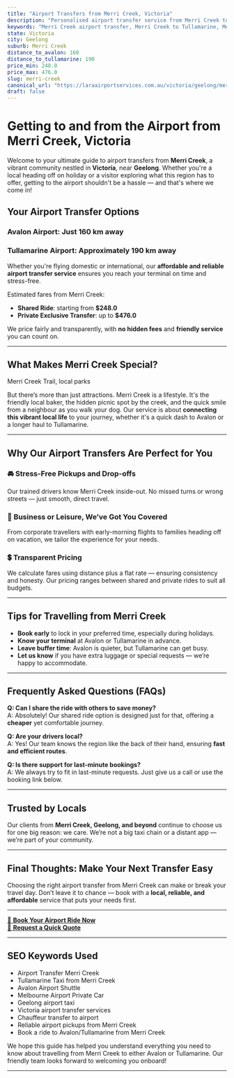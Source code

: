 ```yaml
---
title: "Airport Transfers from Merri Creek, Victoria"
description: "Personalised airport transfer service from Merri Creek to Avalon and Tullamarine airports. Enjoy a smooth, affordable ride with us!"
keywords: "Merri Creek airport transfer, Merri Creek to Tullamarine, Merri Creek to Avalon, airport taxi Merri Creek, private airport transfer Merri Creek, shared ride Merri Creek, Merri Creek transfers, airport shuttle Merri Creek, book Merri Creek airport taxi, affordable Merri Creek airport transfer, Merri Creek airport transfer service, airport transfer Geelong, airport transfer Melbourne, Melbourne airport taxi, airport transfers Victoria, Tullamarine airport shuttle, Avalon airport transfers, Melbourne private transfer, airport transport services Melbourne"
state: Victoria
city: Geelong
suburb: Merri Creek
distance_to_avalon: 160
distance_to_tullamarine: 190
price_min: 248.0
price_max: 476.0
slug: merri-creek
canonical_url: "https://laraairportservices.com.au/victoria/geelong/merri-creek/"
draft: false
---
```


# Getting to and from the Airport from Merri Creek, Victoria

Welcome to your ultimate guide to airport transfers from **Merri Creek**, a vibrant community nestled in **Victoria**, near **Geelong**. Whether you're a local heading off on holiday or a visitor exploring what this region has to offer, getting to the airport shouldn't be a hassle — and that's where we come in!

## Your Airport Transfer Options

### Avalon Airport: Just 160 km away  
### Tullamarine Airport: Approximately 190 km away

Whether you're flying domestic or international, our **affordable and reliable airport transfer service** ensures you reach your terminal on time and stress-free.

Estimated fares from Merri Creek:
- **Shared Ride**: starting from **$248.0**
- **Private Exclusive Transfer**: up to **$476.0**

We price fairly and transparently, with **no hidden fees** and **friendly service** you can count on.

---

## What Makes Merri Creek Special?

Merri Creek Trail, local parks

But there’s more than just attractions. Merri Creek is a lifestyle. It's the friendly local baker, the hidden picnic spot by the creek, and the quick smile from a neighbour as you walk your dog. Our service is about **connecting this vibrant local life** to your journey, whether it's a quick dash to Avalon or a longer haul to Tullamarine.

---

## Why Our Airport Transfers Are Perfect for You

### 🚘 Stress-Free Pickups and Drop-offs
Our trained drivers know Merri Creek inside-out. No missed turns or wrong streets — just smooth, direct travel.

### 💼 Business or Leisure, We’ve Got You Covered
From corporate travellers with early-morning flights to families heading off on vacation, we tailor the experience for your needs.

### 💲 Transparent Pricing
We calculate fares using distance plus a flat rate — ensuring consistency and honesty. Our pricing ranges between shared and private rides to suit all budgets.

---

## Tips for Travelling from Merri Creek

- **Book early** to lock in your preferred time, especially during holidays.
- **Know your terminal** at Avalon or Tullamarine in advance.
- **Leave buffer time**: Avalon is quieter, but Tullamarine can get busy.
- **Let us know** if you have extra luggage or special requests — we’re happy to accommodate.

---

## Frequently Asked Questions (FAQs)

**Q: Can I share the ride with others to save money?**  
A: Absolutely! Our shared ride option is designed just for that, offering a **cheaper** yet comfortable journey.

**Q: Are your drivers local?**  
A: Yes! Our team knows the region like the back of their hand, ensuring **fast and efficient routes**.

**Q: Is there support for last-minute bookings?**  
A: We always try to fit in last-minute requests. Just give us a call or use the booking link below.

---

## Trusted by Locals

Our clients from **Merri Creek, Geelong, and beyond** continue to choose us for one big reason: we care. We’re not a big taxi chain or a distant app — we’re part of your community.

---

## Final Thoughts: Make Your Next Transfer Easy

Choosing the right airport transfer from Merri Creek can make or break your travel day. Don’t leave it to chance — book with a **local, reliable, and affordable** service that puts your needs first.

---

[📅 **Book Your Airport Ride Now**](https://laraairportservices.square.site/s/appointments)  
[📧 **Request a Quick Quote**](https://laraairportservices.square.site/contact-us)

---

## SEO Keywords Used
- Airport Transfer Merri Creek
- Tullamarine Taxi from Merri Creek
- Avalon Airport Shuttle
- Melbourne Airport Private Car
- Geelong airport taxi
- Victoria airport transfer services
- Chauffeur transfer to airport
- Reliable airport pickups from Merri Creek
- Book a ride to Avalon/Tullamarine from Merri Creek

We hope this guide has helped you understand everything you need to know about travelling from Merri Creek to either Avalon or Tullamarine. Our friendly team looks forward to welcoming you onboard!

---

